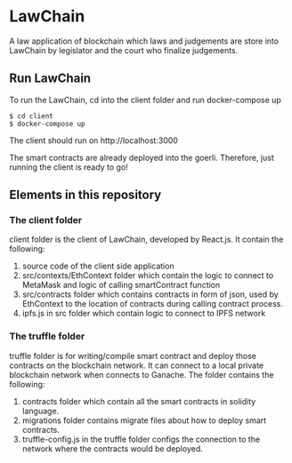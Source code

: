 # LawChain
A law application of blockchain which laws and judgements are store into LawChain by legislator and the court who finalize judgements.

## Run LawChain
To run the LawChain, cd into the client folder and run docker-compose up
```
$ cd client
$ docker-compose up
```
The client should run on http://localhost:3000

The smart contracts are already deployed into the goerli. Therefore, just running the client is ready to go!

## Elements in this repository

### The client folder
client folder is the client of LawChain, developed by React.js. It contain the following:
  1. source code of the client side application
  2. src/contexts/EthContext folder which contain the logic to connect to MetaMask and logic of calling smartContract function
  3. src/contracts folder which contains contracts in form of json, used by EthContext to the location of contracts during calling contract process.
  4. ipfs.js in src folder which contain logic to connect to IPFS network

### The truffle folder
truffle folder is for writing/compile smart contract and deploy those contracts on the blockchain network. It can connect to a local private blockchain network when connects to Ganache. The folder contains the following:
  1. contracts folder which contain all the smart contracts in solidity language.
  2. migrations folder contains migrate files about how to deploy smart contracts.
  3. truffle-config.js in the truffle folder configs the connection to the network where the contracts would be deployed.
